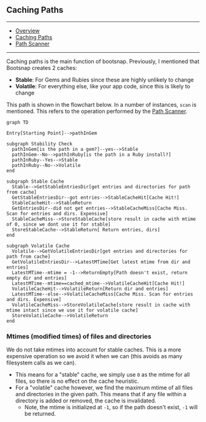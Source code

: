 ## Caching Paths

---

- [Overview](../bootsnap)
- [Caching Paths](../caching_paths)
- [Path Scanner](../path_scanner)

---

Caching paths is the main function of bootsnap. Previously, I mentioned that Bootsnap creates 2 caches:

- **Stable**: For Gems and Rubies since these are highly unlikely to change
- **Volatile**: For everything else, like your app code, since this is likely to change

This path is shown in the flowchart below. In a number of instances, `scan` is mentioned. This refers to the operation performed by the [Path Scanner](../path_scanner).


```diagram
graph TD

Entry[Starting Point]-->pathInGem

subgraph Stability Check
  pathInGem[is the path in a gem?]--yes-->Stable
  pathInGem--No-->pathInRuby[is the path in a Ruby install?]
  pathInRuby--Yes-->Stable
  pathInRuby--No-->Volatile
end

subgraph Stable Cache
  Stable-->GetStableEntriesDir[get entries and directories for path from cache]
  GetStableEntriesDir--got entries-->StableCacheHit[Cache Hit!]
  StableCacheHit-->StableReturn
  GetEntriesDir--did not get entries-->StableCacheMiss[Cache Miss. Scan for entries and dirs. Expensive]
  StableCacheMiss-->StoreStableCache[store result in cache with mtime of 0, since we dont use it for stable]
  StoreStableCache-->StableReturn[ Return entries, dirs]
end

subgraph Volatile Cache
  Volatile-->GetVolatileEntriesDir[get entries and directories for path from cache]
  GetVolatileEntriesDir-->LatestMTime[Get latest mtime from dir and entries]
  LatestMTime--mtime = -1-->ReturnEmpty[Path doesn't exist, return empty dir and entries]
  LatestMTime--mtime==cached_mtime-->VolatileCacheHit[Cache Hit!]
  VolatileCacheHit-->VolatileReturn[Return dir and entries]
  LatestMTime--else-->VolatileCacheMiss[Cache Miss. Scan for entries and dirs. Expensive]
  VolatileCacheMiss-->StoreVolatileCache[store result in cache with mtime intact since we use it for volatile cache]
  StoreVolatileCache-->VolatileReturn
end
```


### Mtimes (modified times) of files and directories

We do not take mtimes into account for stable caches. This is a more expensive operation so we avoid it when we can (this avoids as many filesystem calls as we can).

- This means for a "stable" cache, we simply use `0` as the mtime for all files, so there is no effect on the cache heuristic.
- For a "volatile" cache however, we find the maximum mtime of all files and directories in the given path. This means that if any file within a directory is added or removed, the cache is invalidated.
   - Note, the mtime is initialized at `-1`, so if the path doesn't exist, `-1` will be returned.
